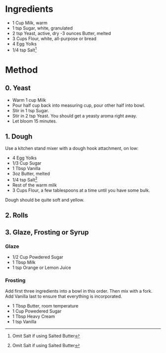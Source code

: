 # Ingredients

- 1 Cup Milk, warm
- 1 tsp Sugar, white, granulated
- 2 tsp Yeast, active, dry
 -3 ounces Butter, melted
- 3 Cups Flour, white, all-purpose or bread
- 4 Egg Yolks
- 1/4 tsp Salt[^1]

# Method


## 0. Yeast
- Warm 1 cup Milk
- Pour half cup back into measuring cup, pour other half into bowl.
- Stir in 1 tsp Sugar.
- Stir in 2 tsp Yeast. You should get a yeasty aroma right away.
- Let bloom 15 minutes.

## 1. Dough

Use a kitchen stand mixer with a dough hook attachment, on low:

- 4 Egg Yolks
- 1/3 Cup Sugar
- 1 Tbsp Vanilla
- 3oz Butter, melted
- 1/4 tsp Salt[^1]
- Rest of the warm milk
- 3 Cups Flour, a few tablespoons at a time until you have some bulk. 

Dough should be quite soft and yellow.

## 2. Rolls



## 3. Glaze, Frosting or Syrup

### Glaze

- 1/2 Cup Powdered Sugar
- 1 Tbsp Milk
- 1 tsp Orange or Lemon Juice

### Frosting

Add first three ingredients into a bowl in this order. Then mix with a fork. Add Vanilla last to ensure that everything is incorporated.

- 1 Tbsp Butter, room temperature
- 1 Cup Powedered Sugar
- 1 Tbsp Heavy Cream
- 1 tsp Vanilla


[^1]: Omit Salt if using Salted Butter
